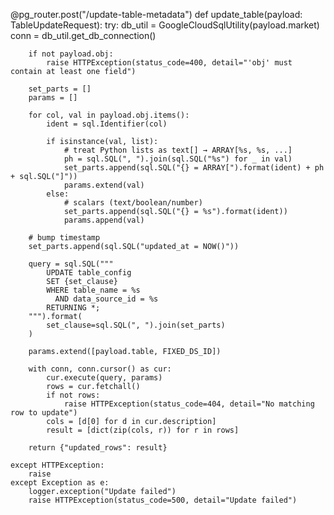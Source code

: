 
@pg_router.post("/update-table-metadata")
def update_table(payload: TableUpdateRequest):
    try:
        db_util = GoogleCloudSqlUtility(payload.market)
        conn = db_util.get_db_connection()

        if not payload.obj:
            raise HTTPException(status_code=400, detail="'obj' must contain at least one field")

        set_parts = []
        params = []

        for col, val in payload.obj.items():
            ident = sql.Identifier(col)

            if isinstance(val, list):
                # treat Python lists as text[] → ARRAY[%s, %s, ...]
                ph = sql.SQL(", ").join(sql.SQL("%s") for _ in val)
                set_parts.append(sql.SQL("{} = ARRAY[").format(ident) + ph + sql.SQL("]"))
                params.extend(val)
            else:
                # scalars (text/boolean/number)
                set_parts.append(sql.SQL("{} = %s").format(ident))
                params.append(val)

        # bump timestamp
        set_parts.append(sql.SQL("updated_at = NOW()"))

        query = sql.SQL("""
            UPDATE table_config
            SET {set_clause}
            WHERE table_name = %s
              AND data_source_id = %s
            RETURNING *;
        """).format(
            set_clause=sql.SQL(", ").join(set_parts)
        )

        params.extend([payload.table, FIXED_DS_ID])

        with conn, conn.cursor() as cur:
            cur.execute(query, params)
            rows = cur.fetchall()
            if not rows:
                raise HTTPException(status_code=404, detail="No matching row to update")
            cols = [d[0] for d in cur.description]
            result = [dict(zip(cols, r)) for r in rows]

        return {"updated_rows": result}

    except HTTPException:
        raise
    except Exception as e:
        logger.exception("Update failed")
        raise HTTPException(status_code=500, detail="Update failed")
